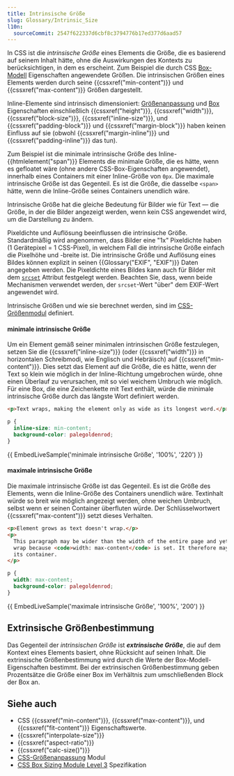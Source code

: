 ```yaml
---
title: Intrinsische Größe
slug: Glossary/Intrinsic_Size
l10n:
  sourceCommit: 2547f622337d6cbf8c3794776b17ed377d6aad57
---
```


In CSS ist die _intrinsische Größe_ eines Elements die Größe, die es basierend auf seinem Inhalt hätte, ohne die Auswirkungen des Kontexts zu berücksichtigen, in dem es erscheint. Zum Beispiel die durch CSS [Box-Modell](/de/docs/Learn_web_development/Core/Styling_basics/Box_model) Eigenschaften angewendete Größen. Die intrinsischen Größen eines Elements werden durch seine {{cssxref("min-content")}} und {{cssxref("max-content")}} Größen dargestellt.

Inline-Elemente sind intrinsisch dimensioniert: [Größenanpassung](/de/docs/Web/CSS/CSS_box_sizing) und [Box](/de/docs/Web/CSS/CSS_box_model) Eigenschaften einschließlich {{cssxref("height")}}, {{cssxref("width")}}, {{cssxref("block-size")}}, {{cssxref("inline-size")}}, und {{cssxref("padding-block")}} und {{cssxref("margin-block")}} haben keinen Einfluss auf sie (obwohl {{cssxref("margin-inline")}} und {{cssxref("padding-inline")}} das tun).

Zum Beispiel ist die minimale intrinsische Größe des Inline-{{htmlelement("span")}} Elements die minimale Größe, die es hätte, wenn es gefloatet wäre (ohne andere CSS-Box-Eigenschaften angewendet), innerhalb eines Containers mit einer Inline-Größe von `0px`. Die maximale intrinsische Größe ist das Gegenteil. Es ist die Größe, die dasselbe `<span>` hätte, wenn die Inline-Größe seines Containers unendlich wäre.

Intrinsische Größe hat die gleiche Bedeutung für Bilder wie für Text — die Größe, in der die Bilder angezeigt werden, wenn kein CSS angewendet wird, um die Darstellung zu ändern.

Pixeldichte und Auflösung beeinflussen die intrinsische Größe. Standardmäßig wird angenommen, dass Bilder eine "1x" Pixeldichte haben (1 Gerätepixel = 1 CSS-Pixel), in welchem Fall die intrinsische Größe einfach die Pixelhöhe und -breite ist. Die intrinsische Größe und Auflösung eines Bildes können explizit in seinen {{Glossary("EXIF", "EXIF")}} Daten angegeben werden. Die Pixeldichte eines Bildes kann auch für Bilder mit dem [`srcset`](/de/docs/Web/HTML/Reference/Elements/img#srcset) Attribut festgelegt werden. Beachten Sie, dass, wenn beide Mechanismen verwendet werden, der `srcset`-Wert "über" dem EXIF-Wert angewendet wird.

Intrinsische Größen und wie sie berechnet werden, sind im [CSS-Größenmodul](/de/docs/Web/CSS/CSS_box_sizing) definiert.

#### minimale intrinsische Größe

Um ein Element gemäß seiner minimalen intrinsischen Größe festzulegen, setzen Sie die {{cssxref("inline-size")}} (oder {{cssxref("width")}} in horizontalen Schreibmodi, wie Englisch und Hebräisch) auf {{cssxref("min-content")}}. Dies setzt das Element auf die Größe, die es hätte, wenn der Text so klein wie möglich in der Inline-Richtung umgebrochen würde, ohne einen Überlauf zu verursachen, mit so viel weichem Umbruch wie möglich. Für eine Box, die eine Zeichenkette mit Text enthält, würde die minimale intrinsische Größe durch das längste Wort definiert werden.

```html hidden
<p>Text wraps, making the element only as wide as its longest word.</p>
```

```css
p {
  inline-size: min-content;
  background-color: palegoldenrod;
}
```

{{ EmbedLiveSample('minimale intrinsische Größe', '100%', '220') }}

#### maximale intrinsische Größe

Die maximale intrinsische Größe ist das Gegenteil. Es ist die Größe des Elements, wenn die Inline-Größe des Containers unendlich wäre. Textinhalt würde so breit wie möglich angezeigt werden, ohne weichen Umbruch, selbst wenn er seinen Container überfluten würde. Der Schlüsselwortwert {{cssxref("max-content")}} setzt dieses Verhalten.

```html hidden
<p>Element grows as text doesn't wrap.</p>
<p>
  This paragraph may be wider than the width of the entire page and yet it won't
  wrap because <code>width: max-content</code> is set. It therefore may overflow
  its container.
</p>
```

```css
p {
  width: max-content;
  background-color: palegoldenrod;
}
```

{{ EmbedLiveSample('maximale intrinsische Größe', '100%', '200') }}

## Extrinsische Größenbestimmung

Das Gegenteil der _intrinsischen Größe_ ist **_extrinsische Größe_**, die auf dem Kontext eines Elements basiert, ohne Rücksicht auf seinen Inhalt. Die extrinsische Größenbestimmung wird durch die Werte der Box-Modell-Eigenschaften bestimmt. Bei der extrinsischen Größenbestimmung geben Prozentsätze die Größe einer Box im Verhältnis zum umschließenden Block der Box an.

## Siehe auch

- CSS {{cssxref("min-content")}}, {{cssxref("max-content")}}, und {{cssxref("fit-content")}} Eigenschaftswerte.
- {{cssxref("interpolate-size")}}
- {{cssxref("aspect-ratio")}}
- {{cssxref("calc-size()")}}
- [CSS-Größenanpassung](/de/docs/Web/CSS/CSS_box_sizing) Modul
- [CSS Box Sizing Module Level 3](https://drafts.csswg.org/css-sizing-3/#intrinsic-sizes) Spezifikation
